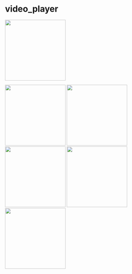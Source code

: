 # video_player







<img src="https://user-images.githubusercontent.com/118456066/229699280-9c3834ed-18b8-4dc7-b012-de52ca889ddc.mp4" width="200px">  



<img src="https://user-images.githubusercontent.com/118456066/229697204-bfd38437-4177-4f7a-be41-7b54c491e48d.jpg" width="200px">          <img src="https://user-images.githubusercontent.com/118456066/229697214-6797a782-e407-46d3-a3e1-051b2a1f5400.jpg" width="200px">          <img src="https://user-images.githubusercontent.com/118456066/229697223-b3e7ad3e-dfaf-4a03-aab0-6d5fe82fc70c.jpg" width="200px">          <img src="https://user-images.githubusercontent.com/118456066/229697238-d7a5917b-5187-4f6c-b8d3-2e1f91e94802.jpg" width="200px">          <img src="https://user-images.githubusercontent.com/118456066/229697293-6d8ba8a3-fea0-4b23-928a-3319d6f6431d.jpg" width="200px">          

